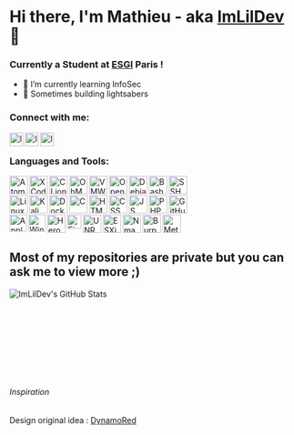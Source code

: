 # Hi there, I'm Mathieu - aka [ImLilDev][github] 👋

### Currently a Student at [ESGI][esgi] Paris !

- 🌱 I’m currently learning InfoSec
- 🔋 Sometimes building lightsabers

### Connect with me:

<!-- [<img align="left" alt="site.com" width="24px" src="https://raw.githubusercontent.com/iconic/open-iconic/master/svg/globe.svg" />][website] -->

<!-- [<img align="left" alt="" width="24px" src="https://cdn.jsdelivr.net/npm/simple-icons@v3/icons/youtube.svg" />][youtube] -->

[<img align="left" alt="ImLilDev | Discord" width="24px" src="https://cdn.jsdelivr.net/npm/simple-icons@v3/icons/discord.svg" />][discord]
[<img align="left" alt="ImLilDev | Instagram" width="24px" src="https://cdn.jsdelivr.net/npm/simple-icons@v3/icons/instagram.svg" />][instagram]
[<img align="left" alt="ImLilDev | Linkedin" width="24px" src="https://cdn.jsdelivr.net/npm/simple-icons@v3/icons/linkedin.svg" />][linkedin]

<br />

### Languages and Tools:

<div>
<img align="left" alt="Atom" title="Atom" width="32px" src="https://upload.wikimedia.org/wikipedia/commons/thumb/7/7b/Icon_Atom.svg/615px-Icon_Atom.svg.png" />

<img align="left" alt="XCode" title="XCode" width="32px" src="https://is1-ssl.mzstatic.com/image/thumb/Purple115/v4/a6/1c/be/a61cbeb7-2285-7b14-b83d-e4fab0d59b34/Xcode-85-220-0-4-2x.png/1024x1024.jpg" />

<img align="left" alt="CLion" title="CLion" width="32px" src="https://resources.jetbrains.com/storage/products/clion/img/meta/clion_logo_300x300.png"/>

<img align="left" alt="OhMyZsh" title="OhMyZsh" width="32px" src="https://camo.githubusercontent.com/b0b308a8322cb296deb5d281eb8d142251d8272a524a258f9e51cca06e7ce27f/687474703a2f2f7261772e6769746875622e636f6d2f6361696f676f6e64696d2f62756c6c65742d747261696e2d6f682d6d792d7a73682d7468656d652f6d61737465722f696d672f69636f6e2e706e67"/>

<img align="left" alt="VMWare Fusion" title="VMWare Fusion" width="32px" src="https://camo.githubusercontent.com/d59afc2cb2fafdaa023e2799f6a8cb134dd4be7193a72feee2208cecfb4f1432/687474703a2f2f7777772e6d61637570646174652e636f6d2f696d616765732f69636f6e733235362f32333539332e706e67" />

<img align="left" alt="Open VPN" title="Open VPN" width="32px" src="https://img2.freepng.fr/20180410/qaq/kisspng-openvpn-virtual-private-network-installation-point-tunnel-5acc4b211df3a9.0859427315233380171227.jpg" />

<img align="left" alt="Debian" title="Debian" width="32px" src="https://upload.wikimedia.org/wikipedia/commons/thumb/6/66/Openlogo-debianV2.svg/967px-Openlogo-debianV2.svg.png" />

<img align="left" alt="Bash" title="Bash" width="32px" src="https://upload.wikimedia.org/wikipedia/commons/thumb/2/20/Bash_Logo_black_and_white_icon_only.svg/896px-Bash_Logo_black_and_white_icon_only.svg.png" />

<img align="left" alt="SSH" title="SSH" width="32px" src="https://i.imgur.com/U5QOYF9.png" />
</div><br><br>

<div>
<img align="left" alt="Linux" title="Linux" width="32px" src="https://i.imgur.com/0vidkKh.png" />

<img align="left" alt="Kali" title="Kali" width="32px" src="https://gitlab.com/uploads/-/system/project/avatar/14611100/kali-logo.png" />

<img align="left" alt="Docker" title="Docker" width="32px" src="https://www.docker.com/sites/default/files/d8/2019-07/Moby-logo.png" />

<img align="left" alt="C" title="C" width="32px" src="https://i.imgur.com/tulTXLd.png" />

<img align="left" alt="HTML" title="HTML" width="32px" src="https://i.imgur.com/6PCGCOD.png" />

<img align="left" alt="CSS" title="CSS" width="32px" src="https://i.imgur.com/QjDQazD.png" />

<img align="left" alt="JS" title="JS" width="32px" src="https://i.imgur.com/UOAjpsc.png" />

<img align="left" alt="PHP" title="PHP" width="32px" src="https://cdn.worldvectorlogo.com/logos/php.svg" />

<img align="left" alt="GitHub" title="GitHub" width="32px" src="https://i.imgur.com/9KcLcaH.png" />
</div><br><br>

<div>
<img align="left" alt="Apple" title="Apple" width="30px" src="https://upload.wikimedia.org/wikipedia/commons/thumb/f/fa/Apple_logo_black.svg/1724px-Apple_logo_black.svg.png" />

<img align="left" alt="Windows" title="Windows" width="30px" src="https://upload.wikimedia.org/wikipedia/commons/thumb/5/5f/Windows_logo_-_2012.svg/1200px-Windows_logo_-_2012.svg.png" />

<img align="left" alt="Heroku" title="Heroku" width="32px" src="https://cdn.iconscout.com/icon/free/png-256/heroku-8-1175211.png" />

<img align="left" alt="FireBase" title="FireBase" width="25px" src="https://seeklogo.com/images/F/firebase-logo-402F407EE0-seeklogo.com.png" />

<img align="left" alt="UNRAID" title="UNRAID" width="32px" src="https://raw.githubusercontent.com/limetech/Unraid.net/master/Unraid.net.png" />

<img align="left" alt="ESXi" title="ESXi" width="32px" src="https://icon-library.com/images/vmware-icon/vmware-icon-21.jpg" />

<img align="left" alt="Nmap" title="Nmap" width="32px" src="https://cdn-js-head.geekeries.org/wp-content/uploads/2016/03/nmap-logo-256x256.png" />

<img align="left" alt="Burp" title="Burp" width="32px" src="https://icons.iconarchive.com/icons/goescat/macaron/512/burp-suite-icon.png" />

<img align="left" alt="Metasploit" title="Metasploit" width="32px" src="https://atomrace.com/blog/wp-content/uploads/2017/10/metasploit-logo.png" />

</div><br><br>


## Most of my repositories are private but you can ask me to view more ;)

<img align="left" alt="ImLilDev's GitHub Stats" src="https://github-readme-stats.vercel.app/api?username=ImLilDev&show_icons=true&theme=vue-dark&hide_border=true" />

<!-- <img align="left" alt="ImLilDev's Most Used Languages" src="https://github-readme-stats.vercel.app/api/top-langs/?username=ImLilDev&langs_count=10&hide_border=true&theme=vue-dark&show_icons=true" /> -->

<br />
<br />
<br />
<br />
<br />
<br />
<br />
<br />
<br />


###### Inspiration

Design original idea : [DynamoRed][inspiration]

[esgi]: https://www.esgi.fr
[github]: https://github.com/ImLilDev
[inspiration]: https://github.com/DynamoRed/DynamoRed
[instagram]: https://www.instagram.com/imlildev/
[discord]: https://discord.com/users/221994483552616448
[linkedin]: https://www.linkedin.com/in/mathieu-dubois-8087221b8/
